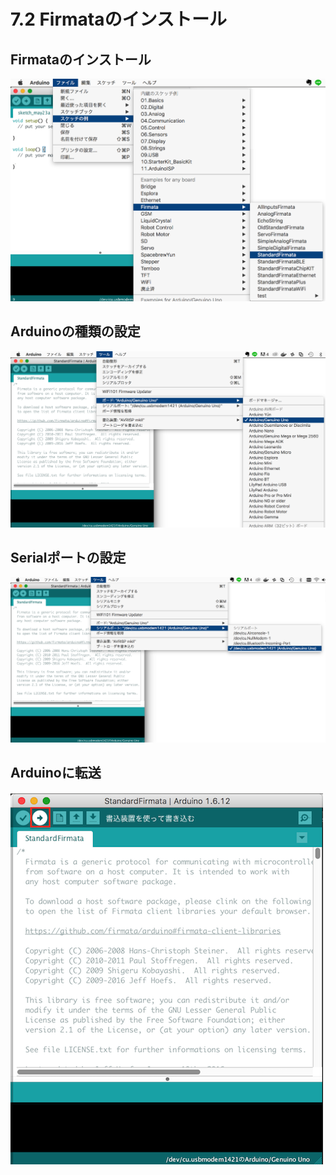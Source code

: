 # 7.2 Firmataのインストール

## Firmataのインストール

![](../img/firmata001.png)

## Arduinoの種類の設定

![](../img/firmata002.png)

## Serialポートの設定

![](../img/firmata003.png)

## Arduinoに転送

![](../img/firmata004.png)
